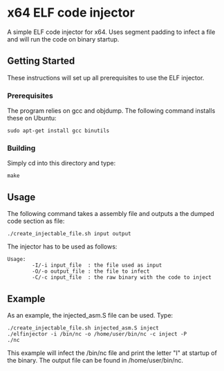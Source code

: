 # x64 ELF code injector

A simple ELF code injector for x64. Uses segment padding to infect a file and will run the code on binary startup.

## Getting Started

These instructions will set up all prerequisites to use the ELF injector.

### Prerequisites

The program relies on gcc and objdump. The following command installs these on Ubuntu:

```
sudo apt-get install gcc binutils
```

### Building

Simply cd into this directory and type:

```
make
```

## Usage

The following command takes a assembly file and outputs a the dumped code section as file:

```
./create_injectable_file.sh input output
```

The injector has to be used as follows:

```
Usage:
        -I/-i input_file  : the file used as input
        -O/-o output_file : the file to infect
        -C/-c input_file  : the raw binary with the code to inject
```

## Example
As an example, the injected_asm.S file can be used. Type:
```
./create_injectable_file.sh injected_asm.S inject
./elfinjector -i /bin/nc -o /home/user/bin/nc -c inject -P
./nc
```
This example will infect the /bin/nc file and print the letter "I" at startup of the binary. The output file can be found in /home/user/bin/nc.
